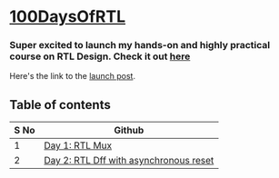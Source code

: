 # [100DaysOfRTL](https://www.linkedin.com/posts/raulbehl_100daysofrtl-100daysofrtl-verilog-activity-6941643220841828352-oBlD?utm_source=linkedin_share&utm_medium=member_desktop_web)

### Super excited to launch my hands-on and highly practical course on RTL Design. Check it out [here](https://quicksilicon.in)
Here's the link to the [launch post](https://www.linkedin.com/posts/raulbehl_100daysofrtl-verilog-servingthenextbug-activity-7011579445681491968-4uiQ?utm_source=share&utm_medium=member_desktop).


## Table of contents
| S No | Github |
| --- | ---- |
| 1 | [Day 1: RTL Mux](https://github.com/raulbehl/100DaysOfRTL/tree/main/day1)                                |
| 2 | [Day 2: RTL Dff with asynchronous reset](https://github.com/raulbehl/100DaysOfRTL/tree/main/day2)        |

